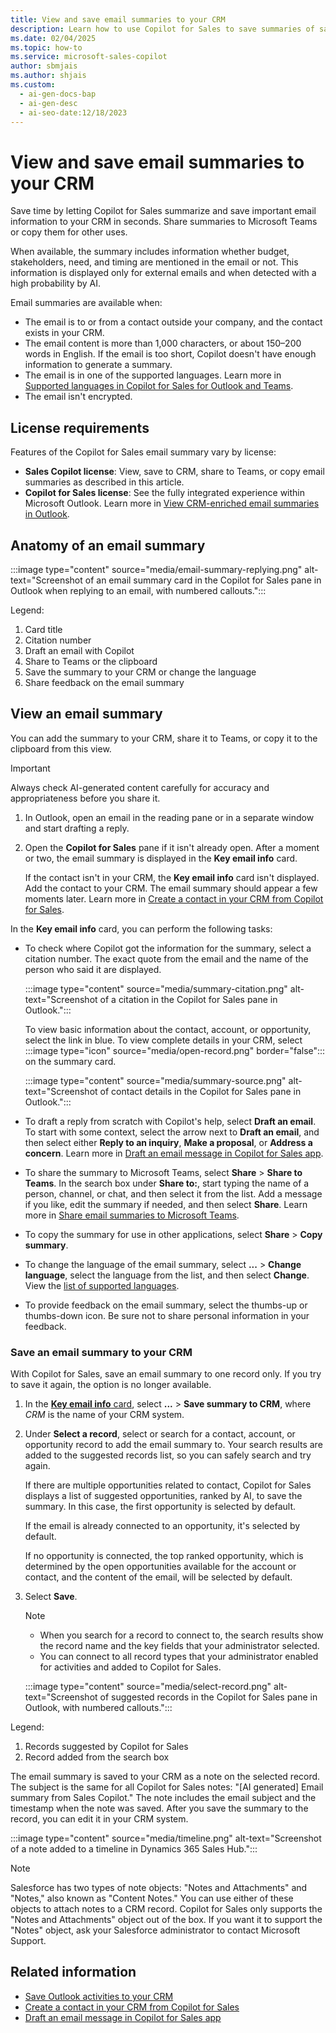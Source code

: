 ```yaml
---
title: View and save email summaries to your CRM
description: Learn how to use Copilot for Sales to save summaries of sales-related emails to your Dynamics 365 or Salesforce CRM.
ms.date: 02/04/2025
ms.topic: how-to
ms.service: microsoft-sales-copilot
author: sbmjais
ms.author: shjais
ms.custom:
  - ai-gen-docs-bap
  - ai-gen-desc
  - ai-seo-date:12/18/2023
---
```


# View and save email summaries to your CRM

Save time by letting Copilot for Sales summarize and save important email information to your CRM in seconds. Share summaries to Microsoft Teams or copy them for other uses. 

When available, the summary includes information whether budget, stakeholders, need, and timing are mentioned in the email or not. This information is displayed only for external emails and when detected with a high probability by AI.

Email summaries are available when:

- The email is to or from a contact outside your company, and the contact exists in your CRM.
- The email content is more than 1,000 characters, or about 150&ndash;200 words in English. If the email is too short, Copilot doesn't have enough information to generate a summary.
- The email is in one of the supported languages. Learn more in [Supported languages in Copilot for Sales for Outlook and Teams](supported-languages.md#ai-in-copilot-for-sales).
- The email isn't encrypted.

## License requirements

Features of the Copilot for Sales email summary vary by license:

- **Sales Copilot license**: View, save to CRM, share to Teams, or copy email summaries as described in this article.
- **Copilot for Sales license**: See the fully integrated experience within Microsoft Outlook. Learn more in [View CRM-enriched email summaries in Outlook](./email-summary-premium.md).

## Anatomy of an email summary

:::image type="content" source="media/email-summary-replying.png" alt-text="Screenshot of an email summary card in the Copilot for Sales pane in Outlook when replying to an email, with numbered callouts.":::

Legend:

1. Card title
1. Citation number
1. Draft an email with Copilot
1. Share to Teams or the clipboard
1. Save the summary to your CRM or change the language
1. Share feedback on the email summary

## View an email summary

You can add the summary to your CRM, share it to Teams, or copy it to the clipboard from this view.

> [!IMPORTANT]
> Always check AI-generated content carefully for accuracy and appropriateness before you share it.

1. In Outlook, open an email in the reading pane or in a separate window and start drafting a reply.

1. Open the **Copilot for Sales** pane if it isn't already open. After a moment or two, the email summary is displayed in the **Key email info** card.

    If the contact isn't in your CRM, the **Key email info** card isn't displayed. Add the contact to your CRM. The email summary should appear a few moments later. Learn more in [Create a contact in your CRM from Copilot for Sales](./create-contact-crm-sales-copilot.md).

In the **Key email info** card, you can perform the following tasks:

- To check where Copilot got the information for the summary, select a citation number. The exact quote from the email and the name of the person who said it are displayed.

    :::image type="content" source="media/summary-citation.png" alt-text="Screenshot of a citation in the Copilot for Sales pane in Outlook.":::

    To view basic information about the contact, account, or opportunity, select the link in blue. To view complete details in your CRM, select :::image type="icon" source="media/open-record.png" border="false"::: on the summary card.

    :::image type="content" source="media/summary-source.png" alt-text="Screenshot of contact details in the Copilot for Sales pane in Outlook.":::

- To draft a reply from scratch with Copilot's help, select **Draft an email**. To start with some context, select the arrow next to **Draft an email**, and then select either **Reply to an inquiry**, **Make a proposal**, or **Address a concern**. Learn more in [Draft an email message in Copilot for Sales app](./use-copilot-kickstart-email-messages.md).

- To share the summary to Microsoft Teams, select **Share** > **Share to Teams**. In the search box under **Share to:**, start typing the name of a person, channel, or chat, and then select it from the list. Add a message if you like, edit the summary if needed, and then select **Share**. Learn more in [Share email summaries to Microsoft Teams](./share-insights-from-outlook-to-teams.md).

- To copy the summary for use in other applications, select **Share** > **Copy summary**.

- To change the language of the email summary, select **...** > **Change language**, select the language from the list, and then select **Change**. View the [list of supported languages](supported-languages.md#ai-in-copilot-for-sales).

- To provide feedback on the email summary, select the thumbs-up or thumbs-down icon. Be sure not to share personal information in your feedback.

### Save an email summary to your CRM

With Copilot for Sales, save an email summary to one record only. If you try to save it again, the option is no longer available.

1. In the [**Key email info** card](#view-an-email-summary), select **...** > **Save summary to CRM**, where *CRM* is the name of your CRM system.

1. Under **Select a record**, select or search for a contact, account, or opportunity record to add the email summary to. Your search results are added to the suggested records list, so you can safely search and try again.

    If there are multiple opportunities related to contact, Copilot for Sales displays a list of suggested opportunities, ranked by AI, to save the summary. In this case, the first opportunity is selected by default.
    
    If the email is already connected to an opportunity, it's selected by default.

    If no opportunity is connected, the top ranked opportunity, which is determined by the open opportunities available for the account or contact, and the content of the email, will be selected by default.

1. Select **Save**.

    > [!NOTE]
    > - When you search for a record to connect to, the search results show the record name and the key fields that your administrator selected.
    > - You can connect to all record types that your administrator enabled for activities and added to Copilot for Sales.

    :::image type="content" source="media/select-record.png" alt-text="Screenshot of suggested records in the Copilot for Sales pane in Outlook, with numbered callouts.":::

Legend:

1. Records suggested by Copilot for Sales
1. Record added from the search box

The email summary is saved to your CRM as a note on the selected record. The subject is the same for all Copilot for Sales notes: "[AI generated] Email summary from Sales Copilot." The note includes the email subject and the timestamp when the note was saved. After you save the summary to the record, you can edit it in your CRM system.

:::image type="content" source="media/timeline.png" alt-text="Screenshot of a note added to a timeline in Dynamics 365 Sales Hub.":::

> [!NOTE]
> Salesforce has two types of note objects: "Notes and Attachments" and "Notes," also known as "Content Notes." You can use either of these objects to attach notes to a CRM record. Copilot for Sales only supports the "Notes and Attachments" object out of the box. If you want it to support the "Notes" object, ask your Salesforce administrator to contact Microsoft Support.

## Related information

- [Save Outlook activities to your CRM](./save-outlook-activities-crm.md)
- [Create a contact in your CRM from Copilot for Sales](./create-contact-crm-sales-copilot.md)
- [Draft an email message in Copilot for Sales app](./use-copilot-kickstart-email-messages.md)
